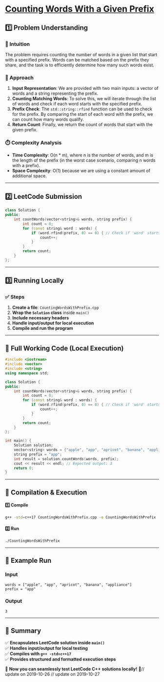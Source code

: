# **[Counting Words With a Given Prefix](https://leetcode.com/problems/counting-words-with-a-given-prefix/description/)**  

## **1️⃣ Problem Understanding**  
### **📌 Intuition**  
The problem requires counting the number of words in a given list that start with a specified prefix. Words can be matched based on the prefix they share, and the task is to efficiently determine how many such words exist. 

### **🚀 Approach**  
1. **Input Representation**: We are provided with two main inputs: a vector of words and a string representing the prefix.
2. **Counting Matching Words**: To solve this, we will iterate through the list of words and check if each word starts with the specified prefix.
3. **Prefix Check**: The `std::string::rfind` function can be used to check for the prefix. By comparing the start of each word with the prefix, we can count how many words qualify.
4. **Return Count**: Finally, we return the count of words that start with the given prefix.

### **⏱️ Complexity Analysis**  
- **Time Complexity**: O(n * m), where n is the number of words, and m is the length of the prefix (in the worst case scenario, comparing n words with a prefix).
- **Space Complexity**: O(1) because we are using a constant amount of additional space.

---  

## **2️⃣ LeetCode Submission**  
```cpp
class Solution {
public:
    int countWords(vector<string>& words, string prefix) {
        int count = 0;
        for (const string& word : words) {
            if (word.rfind(prefix, 0) == 0) { // Check if 'word' starts with 'prefix'
                count++;
            }
        }
        return count;
    }
};
```  

---  

## **3️⃣ Running Locally**  
### **✅ Steps**  
1. **Create a file**: `CountingWordsWithPrefix.cpp`  
2. **Wrap the `Solution` class** inside `main()`  
3. **Include necessary headers**  
4. **Handle input/output for local execution**  
5. **Compile and run the program**  

---  

## **📝 Full Working Code (Local Execution)**  
```cpp
#include <iostream>
#include <vector>
#include <string>
using namespace std;

class Solution {
public:
    int countWords(vector<string>& words, string prefix) {
        int count = 0;
        for (const string& word : words) {
            if (word.rfind(prefix, 0) == 0) { // Check if 'word' starts with 'prefix'
                count++;
            }
        }
        return count;
    }
};

int main() {
    Solution solution;
    vector<string> words = {"apple", "app", "apricot", "banana", "appliance"};
    string prefix = "app";
    int result = solution.countWords(words, prefix);
    cout << result << endl; // Expected output: 3
    return 0;
}
```  

---  

## **🔧 Compilation & Execution**  
#### **1️⃣ Compile**  
```bash
g++ -std=c++17 CountingWordsWithPrefix.cpp -o CountingWordsWithPrefix
```  

#### **2️⃣ Run**  
```bash
./CountingWordsWithPrefix
```  

---  

## **🎯 Example Run**  
### **Input**  
```
words = ["apple", "app", "apricot", "banana", "appliance"]
prefix = "app"
```  
### **Output**  
```
3
```  

---  

## **📌 Summary**  
✅ **Encapsulates LeetCode solution inside `main()`**  
✅ **Handles input/output for local testing**  
✅ **Compiles with `g++ -std=c++17`**  
✅ **Provides structured and formatted execution steps**  

🚀 **Now you can seamlessly test LeetCode C++ solutions locally!** 🚀// update on 2019-10-26
// update on 2019-10-27
